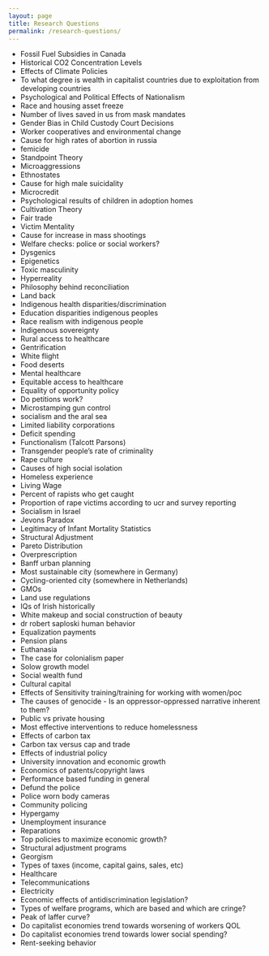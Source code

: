 ```yaml
---
layout: page
title: Research Questions
permalink: /research-questions/
---
```


* Fossil Fuel Subsidies in Canada
* Historical CO2 Concentration Levels
* Effects of Climate Policies
* To what degree is wealth in capitalist countries due to exploitation from developing countries
* Psychological and Political Effects of Nationalism
* Race and housing asset freeze
* Number of lives saved in us from mask mandates
* Gender Bias in Child Custody Court Decisions
* Worker cooperatives and environmental change
* Cause for high rates of abortion in russia
* femicide
* Standpoint Theory
* Microaggressions
* Ethnostates
* Cause for high male suicidality
* Microcredit
* Psychological results of children in adoption homes
* Cultivation Theory
* Fair trade
* Victim Mentality
* Cause for increase in mass shootings
* Welfare checks: police or social workers?
* Dysgenics
* Epigenetics
* Toxic masculinity
* Hyperreality
* Philosophy behind reconciliation
* Land back
* Indigenous health disparities/discrimination
* Education disparities indigenous peoples
* Race realism with indigenous people
* Indigenous sovereignty
* Rural access to healthcare
* Gentrification
* White flight
* Food deserts
* Mental healthcare
* Equitable access to healthcare
* Equality of opportunity policy
* Do petitions work?
* Microstamping gun control
* socialism and the aral sea
* Limited liability corporations
* Deficit spending
* Functionalism (Talcott Parsons)
* Transgender people’s rate of criminality
* Rape culture
* Causes of high social isolation
* Homeless experience
* Living Wage
* Percent of rapists who get caught
* Proportion of rape victims according to ucr and survey reporting
* Socialism in Israel
* Jevons Paradox
* Legitimacy of Infant Mortality Statistics
* Structural Adjustment
* Pareto Distribution
* Overprescription
* Banff urban planning
* Most sustainable city (somewhere in Germany)
* Cycling-oriented city (somewhere in Netherlands)
* GMOs
* Land use regulations
* IQs of Irish historically
* White makeup and social construction of beauty
* dr robert saploski human behavior
* Equalization payments
* Pension plans
* Euthanasia
* The case for colonialism paper
* Solow growth model
* Social wealth fund
* Cultural capital
* Effects of Sensitivity training/training for working with women/poc
* The causes of genocide - Is an oppressor-oppressed narrative inherent to them?
* Public vs private housing
* Most effective interventions to reduce homelessness
* Effects of carbon tax
* Carbon tax versus cap and trade
* Effects of industrial policy
* University innovation and economic growth
* Economics of patents/copyright laws
* Performance based funding in general
* Defund the police
* Police worn body cameras
* Community policing
* Hypergamy
* Unemployment insurance
* Reparations
* Top policies to maximize economic growth?
* Structural adjustment programs
* Georgism
* Types of taxes (income, capital gains, sales, etc)
* Healthcare
* Telecommunications
* Electricity
* Economic effects of antidiscrimination legislation?
* Types of welfare programs, which are based and which are cringe?
* Peak of laffer curve?
* Do capitalist economies trend towards worsening of workers QOL
* Do capitalist economies trend towards lower social spending?
* Rent-seeking behavior

